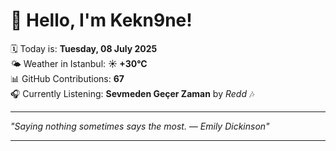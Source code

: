# 👋 Hello, I'm Kekn9ne!

🗓️ Today is: **Tuesday, 08 July 2025**  
🌤️ Weather in Istanbul: **☀️   +30°C**  
📊 GitHub Contributions: **67**  
🎧 Currently Listening: **Sevmeden Geçer Zaman** by *Redd* 🎶

---

_"Saying nothing sometimes says the most. — *Emily Dickinson*"_

---
